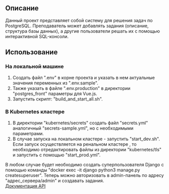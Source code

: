 ## Описание
Данный проект представляет собой систему для решения задач по PostgreSQL. Преподаватель может добавлять задания (описание, структура базы данных), а другие пользователи решать их с помощью интерактивной SQL-консоли.
<br>
## Использование
### На локальной машине
1. Создать файл ".env" в корне проекта и указать в нем актуальные значения переменных из ".env.sample".
2. Также указать в файле ".env.production" в директории "postgres_front" параметры для Vue.js.
3. Запустить скрипт: "build_and_start_all.sh".

### В Kubernetes кластере
1. В директории "kubernetes/secrets" создать файл "secrets.yml" аналогичный "secrets-sample.yml", но с необходимыми параметрами.
2. В случае запуска на локальном кластере - запустить "start_dev.sh". Если запуск осуществляется на ренальном кластере , то необходимо отредактировать файлы из директории "kubernetes/tls" и запустить с помощью "start_prod.yml".

В любом случае будет необходимо создать суперпользователя Django с помощью команды "docker exec -it django python3 manage.py createsuperuser". Теперь можно авторизовать в admin-панель по адресу "адрес_сервера/admin" и создавать задания.
<br>
[Документация API](https://documenter.getpostman.com/view/21209661/2s84DrQMTV)
